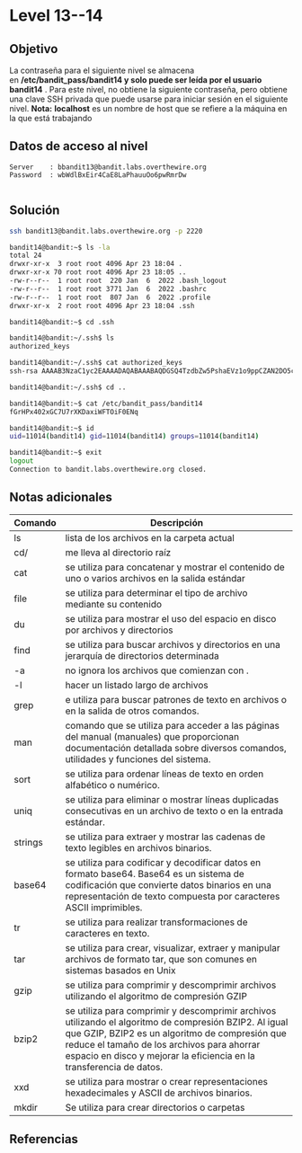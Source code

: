 # Level 13--14

## Objetivo
La contraseña para el siguiente nivel se almacena en **/etc/bandit_pass/bandit14 y solo puede ser leída por el usuario bandit14** . Para este nivel, no obtiene la siguiente contraseña, pero obtiene una clave SSH privada que puede usarse para iniciar sesión en el siguiente nivel. **Nota:** **localhost** es un nombre de host que se refiere a la máquina en la que está trabajando
## Datos de acceso al nivel
```
Server    : bbandit13@bandit.labs.overthewire.org
Password  : wbWdlBxEir4CaE8LaPhauuOo6pwRmrDw


```
## Solución
```bash
ssh bandit13@bandit.labs.overthewire.org -p 2220

bandit14@bandit:~$ ls -la
total 24
drwxr-xr-x  3 root root 4096 Apr 23 18:04 .
drwxr-xr-x 70 root root 4096 Apr 23 18:05 ..
-rw-r--r--  1 root root  220 Jan  6  2022 .bash_logout
-rw-r--r--  1 root root 3771 Jan  6  2022 .bashrc
-rw-r--r--  1 root root  807 Jan  6  2022 .profile
drwxr-xr-x  2 root root 4096 Apr 23 18:04 .ssh

bandit14@bandit:~$ cd .ssh

bandit14@bandit:~/.ssh$ ls
authorized_keys

bandit14@bandit:~/.ssh$ cat authorized_keys
ssh-rsa AAAAB3NzaC1yc2EAAAADAQABAAABAQDGSQ4TzdbZw5PshaEVz1o9ppCZAN2DO5cK/6mlkdr75u5KQ36CDS1yvsXDw0sZrn5TN5zasSDRaZ568HXcAihinQxnIROrjq36OT2m43BnAi31eAFm58a1kTBZsVbD+9Us3A5cF7hRZK0ZFbOA+kR5K/lNvVWMtkgF0amFMgrbYCbPpltOEyyIyfIlp8TAn9Pw9A7ebJL3W9QcS6g4wDOhQgPiQ3QwRnf5dqHIrQclWrrwqxU5t59cbW+8DcYAnb2TElqq9F+BiepmvJY3vDcIeM1Thz/YmSn6fwvRKfFo0D5ZgDuOI/JMXSKzy7MyVhDiXUvOH/z8ym+EJAXyvbZ3 rudy@localhost

bandit14@bandit:~/.ssh$ cd ..

bandit14@bandit:~$ cat /etc/bandit_pass/bandit14
fGrHPx402xGC7U7rXKDaxiWFTOiF0ENq

bandit14@bandit:~$ id
uid=11014(bandit14) gid=11014(bandit14) groups=11014(bandit14)

bandit14@bandit:~$ exit
logout
Connection to bandit.labs.overthewire.org closed.

```
## Notas adicionales
| Comando | Descripción |
|---------|-------------|
|ls| lista de los archivos en la carpeta actual|
|cd/| me lleva al directorio raíz|
|cat| se utiliza para concatenar y mostrar el contenido de uno o varios archivos en la salida estándar |
|file| se utiliza para determinar el tipo de archivo mediante su contenido |
|du| se utiliza para mostrar el uso del espacio en disco por archivos y directorios  |
|find| se utiliza para buscar archivos y directorios en una jerarquía de directorios determinada   |
|-a| no ignora los archivos que comienzan con .|
|-l| hacer un listado largo de archivos|
|grep| e utiliza para buscar patrones de texto en archivos o en la salida de otros comandos. |
|man| comando que se utiliza para acceder a las páginas del manual (manuales) que proporcionan documentación detallada sobre diversos comandos, utilidades y funciones del sistema.|
|sort| se utiliza para ordenar líneas de texto en orden alfabético o numérico.|
|uniq| se utiliza para eliminar o mostrar líneas duplicadas consecutivas en un archivo de texto o en la entrada estándar.|
|strings| se utiliza para extraer y mostrar las cadenas de texto legibles en archivos binarios.|
|base64| se utiliza para codificar y decodificar datos en formato base64. Base64 es un sistema de codificación que convierte datos binarios en una representación de texto compuesta por caracteres ASCII imprimibles. |
|tr| se utiliza para realizar transformaciones de caracteres en texto. |
|tar| se utiliza para crear, visualizar, extraer y manipular archivos de formato tar, que son comunes en sistemas basados en Unix |
|gzip| se utiliza para comprimir y descomprimir archivos utilizando el algoritmo de compresión GZIP|
|bzip2| se utiliza para comprimir y descomprimir archivos utilizando el algoritmo de compresión BZIP2. Al igual que GZIP, BZIP2 es un algoritmo de compresión que reduce el tamaño de los archivos para ahorrar espacio en disco y mejorar la eficiencia en la transferencia de datos. |
|xxd| se utiliza para mostrar o crear representaciones hexadecimales y ASCII de archivos binarios. |
| mkdir | Se utiliza para crear directorios o carpetas|


## Referencias